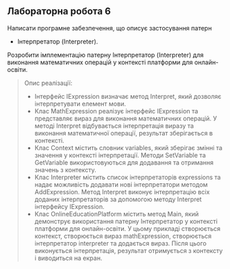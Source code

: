 ## Лабораторна робота 6
Написати програмне забезпечення, що описує застосування патерн 
-	Інтерпретатор (Interpreter). 

Розробити імплементацію патерну Інтерпретатор (Interpreter) для виконання математичних операцій у контексті платформи для онлайн-освіти.
> Опис реалізації:
> - Інтерфейс IExpression визначає метод Interpret, який дозволяє інтерпретувати елемент мови.
> - Клас MathExpression реалізує інтерфейс IExpression та представляє вираз для виконання математичних операцій. У методі Interpret відбувається інтерпретація виразу та виконання математичної операції, результат зберігається в контексті.
> - Клас Context містить словник variables, який зберігає змінні та значення у контексті інтерпретації. Методи SetVariable та GetVariable використовуються для додавання та отримання значень з контексту.
> - Клас Interpreter містить список інтерпретаторів expressions та надає можливість додавати нові інтерпретатори методом AddExpression. Метод Interpret виконує інтерпретацію всіх доданих інтерпретаторів за допомогою методу Interpret інтерфейсу IExpression.
> - Клас OnlineEducationPlatform містить метод Main, який демонструє використання патерну Інтерпретатор у контексті платформи для онлайн-освіти. У цьому прикладі створюється контекст, створюється вираз mathExpression, створюється інтерпретатор interpreter та додається вираз. Після цього виконується інтерпретація, результат отримується з контексту і виводиться на екран.
